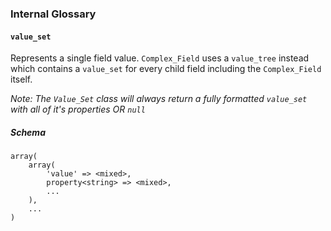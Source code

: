 ### Internal Glossary

#### `value_set`

Represents a single field value. `Complex_Field` uses a `value_tree` instead which contains a `value_set` for every child field including the `Complex_Field` itself.

_Note: The `Value_Set` class will always return a fully formatted `value_set` with all of it's properties OR `null`_

##### Schema

	array(
		array(
			'value' => <mixed>,
			property<string> => <mixed>,
			...
		),
		...
	)
